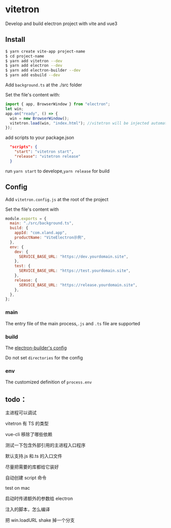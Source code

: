 # vitetron

Develop and build electron project with vite and vue3

## Install

```bash
$ yarn create vite-app project-name
$ cd project-name
$ yarn add vitetron --dev
$ yarn add electron --dev
$ yarn add electron-builder --dev
$ yarn add esbuild --dev
```

Add `background.ts` at the ./src folder

Set the file's content with:

```js
import { app, BrowserWindow } from "electron";
let win;
app.on("ready", () => {
  win = new BrowserWindow();
  vitetron.load(win, "index.html"); //vitetron will be injected automaticly.
});
```

add scripts to your package.json

```json
  "scripts": {
    "start": "vitetron start",
    "release": "vitetron release"
  }
```

run `yarn start` to develope,`yarn release` for build

## Config

Add `vitetron.config.js` at the root of the project

Set the file's content with

```js
module.exports = {
  main: "./src/background.ts",
  build: {
    appId: "com.xland.app",
    productName: "ViteElectron示例",
  },
  env: {
    dev: {
      SERVICE_BASE_URL: "https://dev.yourdomain.site",
    },
    test: {
      SERVICE_BASE_URL: "https://test.yourdomain.site",
    },
    release: {
      SERVICE_BASE_URL: "https://release.yourdomain.site",
    },
  },
};
```

### main

The entry file of the main process,`.js` and `.ts` file are supported

### build

The [electron-builder's config](https://www.electron.build/configuration/configuration)

Do not set `directories` for the config

### env

The customized definition of `process.env`

## todo：

主进程可以调试

vitetron 有 TS 的类型

vue-cli 移除了哪些依赖

测试一下包含外部引用的主进程入口程序

默认支持.js 和.ts 的入口文件

尽量把需要的库都给它装好

自动创建 script 命令

test on mac

启动时传递额外的参数给 electron

注入的脚本，怎么编译

把 win.loadURL shake 掉一个分支
